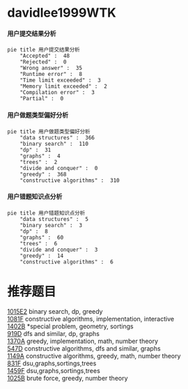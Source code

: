 # davidlee1999WTK

<!-- tabs:start -->



#### **用户提交结果分析**

```mermaid
pie title 用户提交结果分析
    "Accepted" :  48
    "Rejected" :  0
    "Wrong answer" :  35
    "Runtime error" :  8
    "Time limit exceeded" :  3
    "Memory limit exceeded" :  2
    "Compilation error" :  3
    "Partial" :  0
```

#### **用户做题类型偏好分析**

```mermaid
pie title 用户做题类型偏好分析
    "data structures" :  366
    "binary search" :  110
    "dp" :  31
    "graphs" :  4
    "trees" :  2
    "divide and conquer" :  0
    "greedy" :  368
    "constructive algorithms" :  310
```
#### **用户错题知识点分析**

```mermaid
pie title 用户错题知识点分析
    "data structures" :  5
    "binary search" :  3
    "dp" :  8
    "graphs" :  60
    "trees" :  6
    "divide and conquer" :  3
    "greedy" :  14
    "constructive algorithms" :  6
```



<!-- tabs:end -->
# 推荐题目
[1015E2](https://codeforces.com/contest/1015E/problem/2)		binary search,
                        dp,
                        greedy		  
[1081F](https://codeforces.com/contest/1081/problem/F)		constructive algorithms,
                        implementation,
                        interactive		  
[1402B](https://codeforces.com/contest/1402/problem/B)		*special problem,
                        geometry,
                        sortings		  
[919D](https://codeforces.com/contest/919/problem/D)		dfs and similar,
                        dp,
                        graphs		  
[1370A](https://codeforces.com/contest/1370/problem/A)		greedy,
                        implementation,
                        math,
                        number theory		  
[547D](https://codeforces.com/contest/547/problem/D)		constructive algorithms,
                        dfs and similar,
                        graphs		  
[1149A](https://codeforces.com/contest/1149/problem/A)		constructive algorithms,
                        greedy,
                        math,
                        number theory		  
[831F](https://codeforces.com/contest/831/problem/F)		dsu,graphs,sortings,trees		  
[1459F](https://codeforces.com/contest/1459/problem/F)		dsu,graphs,sortings,trees		  
[1025B](https://codeforces.com/contest/1025/problem/B)		brute force,
                        greedy,
                        number theory		  
